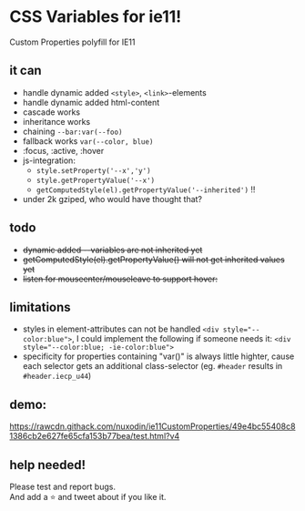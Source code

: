 # CSS Variables for ie11!
Custom Properties polyfill for IE11


## it can
- handle dynamic added `<style>`, `<link>`-elements
- handle dynamic added html-content
- cascade works
- inheritance works
- chaining `--bar:var(--foo)`
- fallback works `var(--color, blue)`
- :focus, :active, :hover
- js-integration:  
    - `style.setProperty('--x','y')`
    - `style.getPropertyValue('--x')`
    - `getComputedStyle(el).getPropertyValue('--inherited')` !!
- under 2k gziped, who would have thought that?

## todo
- ~~dynamic added --variables are not inherited yet~~
- ~~getComputedStyle(el).getPropertyValue() will not get inherited values yet~~
- ~~listen for mouseenter/mouseleave to support hover:~~

## limitations
- styles in element-attributes can not be handled `<div style="--color:blue">`, I could implement the following if someone needs it: `<div style="--color:blue; -ie-color:blue">`
- specificity for properties containing "var()" is always little highter, cause each selector gets an additional class-selector (eg. `#header` results in `#header.iecp_u44`)

## demo:
https://rawcdn.githack.com/nuxodin/ie11CustomProperties/49e4bc55408c81386cb2e627fe65cfa153b77bea/test.html?v4

## help needed!
Please test and report bugs.  
And add a ⭐️ and tweet about if you like it.
